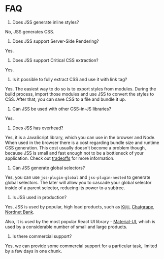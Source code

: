 # FAQ

1. Does JSS generate inline styles?

No, JSS generates CSS.

1. Does JSS support Server-Side Rendering?

Yes.

1. Does JSS support Critical CSS extraction?

Yes.

1. Is it possible to fully extract CSS and use it with link tag?

Yes. The easiest way to do so is to export styles from modules. During the build process, import those modules and use JSS to convert the styles to CSS. After that, you can save CSS to a file and bundle it up.

1. Can JSS be used with other CSS-in-JS libraries?

Yes.

1. Does JSS has overhead?

Yes, it is a JavaScript library, which you can use in the browser and Node. When used in the browser there is a cost regarding bundle size and runtime CSS generation. This cost usually doesn't become a problem though, because JSS is small and fast enough not to be a bottleneck of your application. Check out [tradeoffs](./tradeoffs.md) for more information.

1. Can JSS generate global selectors?

Yes, you can use `jss-plugin-global` and `jss-plugin-nested` to generate global selectors. The later will allow you to cascade your global selector inside of a parent selector, reducing its power to a subtree.

1. Is JSS used in production?

Yes, JSS is used by popular, high load products, such as [Kijiji](https://kijiji.ca), [Chatgrape](https://chatgrape.com), [Nordnet Bank](https://www.nordnet.se).

Also, it is used by the most popular React UI library - [Material-UI](https://material-ui.com), which is used by a considerable number of small and large products.

1. Is there commercial support?

Yes, we can provide some commercial support for a particular task, limited by a few days in one chunk.
